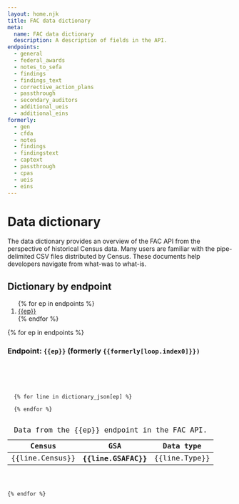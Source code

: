```yaml
---
layout: home.njk
title: FAC data dictionary
meta:
  name: FAC data dictionary
  description: A description of fields in the API.
endpoints:
  - general
  - federal_awards
  - notes_to_sefa
  - findings
  - findings_text
  - corrective_action_plans
  - passthrough
  - secondary_auditors
  - additional_ueis
  - additional_eins
formerly:
  - gen
  - cfda
  - notes
  - findings
  - findingstext
  - captext
  - passthrough
  - cpas
  - ueis
  - eins
---
```


# Data dictionary

The data dictionary provides an overview of the FAC API from the perspective of historical Census data. Many users are familiar with the pipe-delimited CSV files distributed by Census. These documents help developers navigate from what-was to what-is.


## Dictionary by endpoint

<ol>
{% for ep in endpoints %}
  <li><a href="#endpoint-{{ep}}">{{ep}}</a></li>
{% endfor %}
</ol>


{% for ep in endpoints %}

  <h3 id="endpoint-{{ep}}">Endpoint: <code>{{ep}}</code> (formerly <code>{{formerly[loop.index0]}})</h3>

  <div class="usa-table-container--scrollable" tabindex="0">
    <table class="usa-table">
      <caption>
      Data from the {{ep}} endpoint in the FAC API.
      </caption>
      <thead>
        <tr>
          <th scope="col">Census</th>
          <th scope="col">GSA</th>
          <th scope="col">Data type</th>
        </tr>
      </thead>
      <tbody>
  {% for line in dictionary_json[ep] %}
    <tr>
          <td>{{line.Census}}</td>
          <th scope="row">{{line.GSAFAC}}</th>
          <td>{{line.Type}}</td>
    </tr>
  {% endfor %}
    </tbody>
    </table>
  </div>
{% endfor %}

